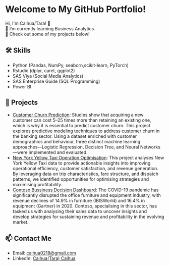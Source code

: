 # Welcome to My GitHub Portfolio!
Hi, I'm Caihua/Tara! 👋  
🌱 I’m currently learning Business Analytics.  
🔭 Check out some of my projects below!

## 🛠️ Skills
- Python (Pandas, NumPy, seaborn,scikit-learn, PyTorch)
- Rstudio (dplyr, caret, ggplot2)
- SAS Viya (Social Media Analytics)
- SAS Enterprise Guide (SQL Programming)
- Power BI

## 📂 Projects
- [Customer Churn Prediction](https://github.com/Tara-bot1/Tara/blob/main/Analysis_report%20(final).ipynb):
  Studies show that acquiring a new customer can cost 5–25 times more than retaining an existing one, which is why it is essential to predict customer churn.
  This project explores predictive modeling techniques to address customer churn in the banking sector. Using a dataset enriched with customer demographics and behaviour, three distinct machine learning approaches—Logistic Regression, Decision Tree, and Neural Networks—were implemented and evaluated.
- [New York Yellow Taxi Operation Optimisation](https://github.com/Tara-bot1/Tara/blob/main/New%20York%20Yellow%20Taxi): 
  This project analyses New York Yellow Taxi data to provide actionable insights into improving operational efficiency, customer satisfaction, and revenue generation. By     leveraging data on trip characteristics, fare structure, and dispatch patterns, we identified opportunities for optimising strategies and maximising profitability.
- [Contoso Bussiness Decision Dashboard](https://github.com/Tara-bot1/Tara/blob/9f77506b475f469873548952f7daaddb349fa2f9/Final%20Dashboard.pbix): 
  The COVID-19 pandemic has significantly disrupted the office furniture and equipment industry, with revenue declines of 14.9% in furniture (IBISWorld) and 16.4% in equipment (Gartner) in 2020. Contoso, specialising in this sector, has tasked us with analysing their sales data to uncover insights and develop strategies for sustaining revenue and profitability in the evolving market.
## 📫 Contact Me
- Email: caihua0218@gmail.com
- LinkedIn: [Caihua(Tara) Caihua](https://www.linkedin.com/in/tara-caihua/)
